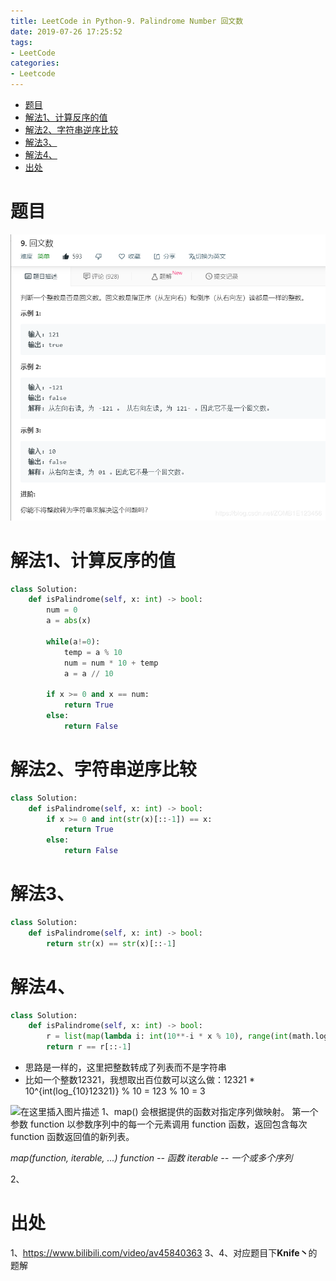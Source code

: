 ```yaml
---
title: LeetCode in Python-9. Palindrome Number 回文数
date: 2019-07-26 17:25:52
tags:
- LeetCode
categories:
- Leetcode
---
```


- [题目](#%e9%a2%98%e7%9b%ae)
- [解法1、计算反序的值](#%e8%a7%a3%e6%b3%951%e8%ae%a1%e7%ae%97%e5%8f%8d%e5%ba%8f%e7%9a%84%e5%80%bc)
- [解法2、字符串逆序比较](#%e8%a7%a3%e6%b3%952%e5%ad%97%e7%ac%a6%e4%b8%b2%e9%80%86%e5%ba%8f%e6%af%94%e8%be%83)
- [解法3、](#%e8%a7%a3%e6%b3%953)
- [解法4、](#%e8%a7%a3%e6%b3%954)
- [出处](#%e5%87%ba%e5%a4%84)
# 题目
![回文数](LeetCode-in-Python-9-Palindrome-Number-回文数/2019-07-26-17-26-17.png)

# 解法1、计算反序的值

```python
class Solution:
    def isPalindrome(self, x: int) -> bool:
        num = 0
        a = abs(x)
        
        while(a!=0):
            temp = a % 10
            num = num * 10 + temp
            a = a // 10
        
        if x >= 0 and x == num:
            return True
        else:
            return False
```

# 解法2、字符串逆序比较

```python
class Solution:
    def isPalindrome(self, x: int) -> bool:
        if x >= 0 and int(str(x)[::-1]) == x:
            return True
        else:
            return False
```

# 解法3、

```python
class Solution:
    def isPalindrome(self, x: int) -> bool:
        return str(x) == str(x)[::-1]
```
# 解法4、

```Python
class Solution:
    def isPalindrome(self, x: int) -> bool:
        r = list(map(lambda i: int(10**-i * x % 10), range(int(math.log10(x)), -1, -1))) if x > 0 else [0, x]
        return r == r[::-1]
```
- 思路是一样的，这里把整数转成了列表而不是字符串
- 比如一个整数12321，我想取出百位数可以这么做：12321 * 10^{int(log_{10}12321)} % 10 = 123 % 10 = 3

![在这里插入图片描述](https://img-blog.csdnimg.cn/20190517173955999.png?x-oss-process=image/watermark,type_ZmFuZ3poZW5naGVpdGk,shadow_10,text_aHR0cHM6Ly9ibG9nLmNzZG4ubmV0L1pPTUIxRTEyMzQ1Ng==,size_16,color_FFFFFF,t_70)
1、map() 会根据提供的函数对指定序列做映射。
第一个参数 function 以参数序列中的每一个元素调用 function 函数，返回包含每次 function 函数返回值的新列表。

*map(function, iterable, ...)
function -- 函数
iterable -- 一个或多个序列*

2、

# 出处
1、https://www.bilibili.com/video/av45840363
3、4、对应题目下**Knife丶**的题解